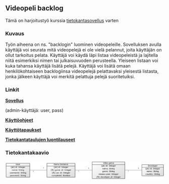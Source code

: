 ## Videopeli backlog
Tämä on harjoitustyö kurssia [tietokantasovellus](https://materiaalit.github.io/tsoha-18/) varten

### Kuvaus
Työn aiheena on ns. "backlogin" luominen videopeleille. Sovelluksen avulla käyttäjä voi seurata mitä videopelejä ei ole vielä pelannut, joita käyttäjän on ollut tarkoitus pelata. Käyttäjä voi käydä läpi listaa videopeleistä ja lajitella niitä esimerkiksi nimen tai julkaisuvuoden perusteella. Yleiseen listaan voi kuka tahansa käyttäjä lisätä pelejä. Käyttäjä voi lisätä omaan henkilökohtaiseen backlogiinsa videopelejä pelattavaksi yleisestä listasta, jonka jälkeen käyttäjä voi merkitä pelattuja pelejä suoritetuiksi.


### Linkit
[**Sovellus**](https://sheltered-tundra-91193.herokuapp.com/)

(admin-käyttäjä: user, pass)

[**Käyttöohjeet**](https://github.com/ollikehy/backlog-app/blob/master/documentation/kayttoohje.md)

[**Käyttötapaukset**](https://github.com/ollikehy/backlog-app/blob/master/documentation/kayttotapaukset.md)

[**Tietokantataulujen luontilauseet**](https://github.com/ollikehy/backlog-app/blob/master/documentation/tietokantataulut.md)

### Tietokantakaavio
![Tietokantakaavio](https://github.com/ollikehy/backlog-app/blob/master/documentation/tietokantakaavio.png?raw=true)
